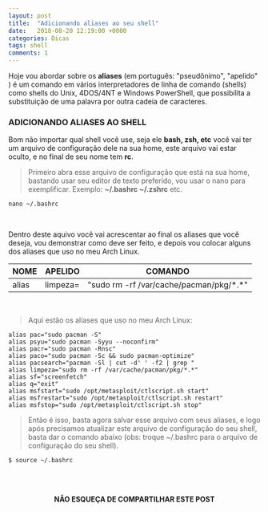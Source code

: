 ```yaml
---
layout: post
title:  "Adicionando aliases ao seu shell"
date:   2018-08-20 12:19:00 +0000
categories: Dicas
tags: shell
comments: 1
---
```


Hoje vou abordar sobre os **aliases** (em português: "pseudônimo", "apelido" ) é um comando em vários interpretadores de linha de comando (shells) como shells do Unix, 4DOS/4NT e Windows PowerShell, que possibilita a substituição de uma palavra por outra cadeia de caracteres.

### ADICIONANDO ALIASES AO SHELL
Bom não importar qual shell você use, seja ele **bash, zsh, etc** você vai ter um arquivo de configuração dele na sua home, este arquivo vai estar oculto, e no final de seu nome tem **rc**.

> Primeiro abra esse arquivo de configuração que está na sua home, bastando usar seu editor de texto preferido, vou usar o nano para exemplificar.
> Exemplo: **~/.bashrc ~/.zshrc** etc.
```
nano ~/.bashrc
```

<br/>

Dentro deste aquivo você vai acrescentar ao final os aliases que você deseja, vou demonstrar como deve ser feito, e depois vou colocar alguns dos aliases que uso no meu Arch Linux.

<!-- Tabela -->
<table class="striped">
  <thead>
    <tr>
        <th>NOME</th>
        <th>APELIDO</th>
        <th>COMANDO</th>
    </tr>
  </thead>
  <tbody>
    <tr>
      <td>alias</td>
      <td>limpeza=</td>
      <td>"sudo rm -rf /var/cache/pacman/pkg/*.*"</td>
    </tr>
  </tbody>
</table>

<br/>

> Aqui estão os aliases que uso no meu Arch Linux:
```
alias pac="sudo pacman -S"
alias psyu="sudo pacman -Syyu --noconfirm"
alias pacr="sudo pacman -Rnsc"
alias paco="sudo pacman -Sc && sudo pacman-optimize"
alias pacsearch="pacman -Sl | cut -d' ' -f2 | grep "
alias limpeza="sudo rm -rf /var/cache/pacman/pkg/*.*"
alias sf="screenfetch"
alias q="exit"
alias msfstart="sudo /opt/metasploit/ctlscript.sh start"
alias msfrestart="sudo /opt/metasploit/ctlscript.sh restart"
alias msfstop="sudo /opt/metasploit/ctlscript.sh stop"
```
> Então é isso, basta agora salvar esse arquivo com seus aliases, e logo após precisamos atualizar este arquivo de configuração do seu shell, basta dar o comando abaixo (obs: troque ~/.bashrc para o arquivo de configuração do seu shell).
```
$ source ~/.bashrc
```

<br/><br/>

<p align="center">  
<b>NÃO ESQUEÇA DE COMPARTILHAR ESTE POST</b>
<br>
<div class="sharethis-inline-share-buttons"></div>
</p>

<br/><br/>
